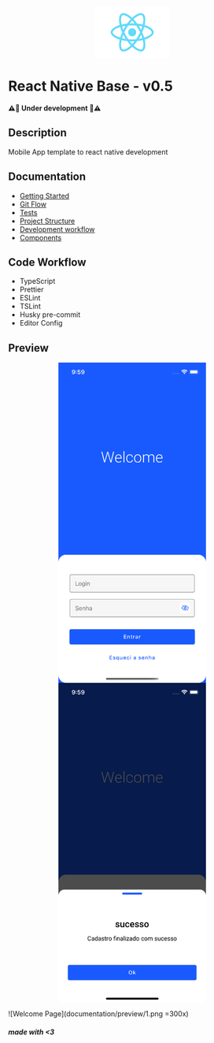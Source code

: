<p align="center">
<img src="./src/assets/images/Logo.png" width="150" align="center"/>
</p>

# React Native Base - v0.5

**⚠️🚧 Under development 🚧⚠️**

## Description

Mobile App template to react native development

## Documentation

- [Getting Started](documentation/getting-started.md)
- [Git Flow](documentation/gitflow.md)
- [Tests](documentation/tests.md)
- [Project Structure](documentation/project-structure.md)
- [Development workflow](documentation/development-workflow.md)
- [Components](documentation/components.md)

## Code Workflow

- TypeScript
- Prettier
- ESLint
- TSLint
- Husky pre-commit
- Editor Config

## Preview

<p align="center">
<img src="./documentation/preview/1.png" width="300" align="center"/>
<img src="./documentation/preview/2.png" width="300" align="center"/>
</p>

![Welcome Page](documentation/preview/1.png =300x)

###### **made with <3**
